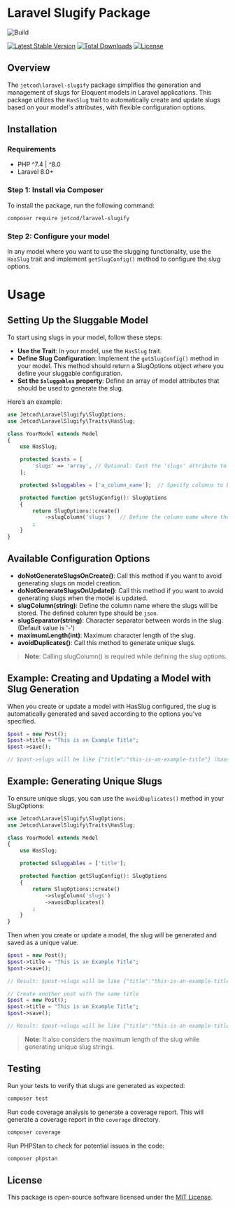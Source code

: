 # Laravel Slugify Package

![Build](https://img.shields.io/github/actions/workflow/status/jetcod/laravel-slugify/tests.yml?style=for-the-badge)


[![Latest Stable Version](https://img.shields.io/packagist/v/jetcod/laravel-slugify?label=Latest%20Stable%20Version)](https://packagist.org/packages/jetcod/laravel-slugify)
[![Total Downloads](https://img.shields.io/packagist/dt/jetcod/laravel-slugify?label=Total%20Downloads)](https://packagist.org/packages/jetcod/laravel-slugify)
[![License](https://img.shields.io/github/license/jetcod/laravel-slugify?label=License)](https://github.com/jetcod/laravel-slugify/blob/main/LICENSE)

## Overview

The `jetcod\laravel-slugify` package simplifies the generation and management of slugs for Eloquent models in Laravel applications. This package utilizes the `HasSlug` trait to automatically create and update slugs based on your model's attributes, with flexible configuration options.

## Installation

### Requirements

- PHP ^7.4 | ^8.0
- Laravel 8.0+

### Step 1: Install via Composer

To install the package, run the following command:

```bash
composer require jetcod/laravel-slugify
```

### Step 2: Configure your model

In any model where you want to use the slugging functionality, use the `HasSlug` trait and implement `getSlugConfig()` method to configure the slug options.


# Usage

## Setting Up the Sluggable Model

To start using slugs in your model, follow these steps:

- **Use the Trait**: In your model, use the `HasSlug` trait.
- **Define Slug Configuration**: Implement the `getSlugConfig()` method in your model. This method should return a SlugOptions object where you define your sluggable configuration.
- **Set the `$sluggables` property**: Define an array of model attributes that should be used to generate the slug.

Here’s an example:

```php
use Jetcod\LaravelSlugify\SlugOptions;
use Jetcod\LaravelSlugify\Traits\HasSlug;

class YourModel extends Model
{
    use HasSlug;

    protected $casts = [
        'slugs' => 'array', // Optional: Cast the 'slugs' attribute to an array
    ];

    protected $sluggables = ['a_column_name'];  // Specify columns to be sluggified

    protected function getSlugConfig(): SlugOptions
    {
        return SlugOptions::create()
            ->slugColumn('slugs')   // Define the column name where the slugs will be stored
        ;
    }
}
```

## Available Configuration Options

- **doNotGenerateSlugsOnCreate()**: Call this method if you want to avoid generating slugs on model creation.
- **doNotGenerateSlugsOnUpdate()**: Call this method if you want to avoid generating slugs when the model is updated.
- **slugColumn(string)**: Define the column name where the slugs will be stored. The defined column type should be `json`.
- **slugSeparator(string)**: Character separator between words in the slug. (Default value is '-')
- **maximumLength(int)**: Maximum character length of the slug.
- **avoidDuplicates()**: Call this method to generate unique slugs.

> **Note**: Calling slugColumn() is required while defining the slug options.

## **Example**: Creating and Updating a Model with Slug Generation

When you create or update a model with HasSlug configured, the slug is automatically generated and saved according to the options you've specified.

```php
$post = new Post();
$post->title = "This is an Example Title";
$post->save();

// $post->slugs will be like {"title":"this-is-an-example-title"} (based on the configured options)
```

## **Example**: Generating Unique Slugs
To ensure unique slugs, you can use the `avoidDuplicates()` method in your SlugOptions:

```php
use Jetcod\LaravelSlugify\SlugOptions;
use Jetcod\LaravelSlugify\Traits\HasSlug;

class YourModel extends Model
{
    use HasSlug;

    protected $sluggables = ['title'];

    protected function getSlugConfig(): SlugOptions
    {
        return SlugOptions::create()
            ->slugColumn('slugs')
            ->avoidDuplicates()
        ;
    }
}
```

Then when you create or update a model, the slug will be generated and saved as a unique value.

```php
$post = new Post();
$post->title = "This is an Example Title";
$post->save();

// Result: $post->slugs will be like {"title":"this-is-an-example-title"} 

// Create another post with the same title
$post = new Post();
$post->title = "This is an Example Title";
$post->save();

// Result: $post->slugs will be like {"title":"this-is-an-example-title-1"}
```

> **Note**: It also considers the maximum length of the slug while generating unique slug strings.

## Testing

Run your tests to verify that slugs are generated as expected:

```bash
composer test
```

Run code coverage analysis to generate a coverage report. This will generate a coverage report in the `coverage` directory.

```bash
composer coverage
```

Run PHPStan to check for potential issues in the code:

```bash
composer phpstan
```

## License

This package is open-source software licensed under the [MIT License](LICENSE).

